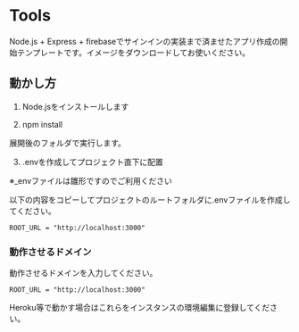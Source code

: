 # Tools

Node.js + Express + firebaseでサインインの実装まで済ませたアプリ作成の開始テンプレートです。イメージをダウンロードしてお使いください。

## 動かし方
1. Node.jsをインストールします

2. npm install

展開後のフォルダで実行します。

3. .envを作成してプロジェクト直下に配置

※_envファイルは雛形ですのでご利用ください

以下の内容をコピーしてプロジェクトのルートフォルダに.envファイルを作成してください。

```
ROOT_URL = "http://localhost:3000"
```

### 動作させるドメイン

動作させるドメインを入力してください。

`ROOT_URL = "http://localhost:3000"`

Heroku等で動かす場合はこれらをインスタンスの環境編集に登録してください。




